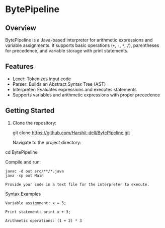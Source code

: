 # BytePipeline

## Overview
BytePipeline is a Java-based interpreter for arithmetic expressions and variable assignments. It supports basic operations (`+`, `-`, `*`, `/`), parentheses for precedence, and variable storage with print statements.

## Features
- Lexer: Tokenizes input code
- Parser: Builds an Abstract Syntax Tree (AST)
- Interpreter: Evaluates expressions and executes statements
- Supports variables and arithmetic expressions with proper precedence

## Getting Started
1. Clone the repository:
   
   git clone https://github.com/Harshit-dell/BytePipeline.git

    Navigate to the project directory:

cd BytePipeline

Compile and run:

    javac -d out src/**/*.java
    java -cp out Main

    Provide your code in a text file for the interpreter to execute.

Syntax Examples

    Variable assignment: x = 5;

    Print statement: print x + 3;

    Arithmetic operations: (1 + 2) * 3

